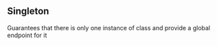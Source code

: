 ## Singleton

Guarantees that there is only one instance of class and provide a global endpoint for it
 